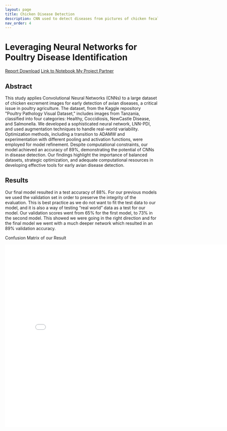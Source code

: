 ```yaml
---
layout: page
title: Chicken Disease Detection
description: CNN used to detect diseases from pictures of chicken fecal matter
nav_order: 4
---
```


# Leveraging Neural Networks for Poultry Disease Identification

<a href="https://github.com/tomok59/tomok59.github.io/raw/main/181 Project.pdf" target="_blank">Report Download</a>
<a href="https://github.com/tomok59/181_final/blob/main/181_final_notebook.ipynb" target="_blank">Link to Notebook </a>
<a href="https://github.com/zaki1503" target="_blank"> My Project Partner </a>

## Abstract

This study applies Convolutional Neural Networks (CNNs) to a large dataset of chicken excrement images for early detection of avian diseases, a critical issue in poultry agriculture. The dataset, from the Kaggle repository "Poultry Pathology Visual Dataset," includes images from Tanzania, classified into four categories: Healthy, Coccidiosis, NewCastle Disease, and Salmonella. 
We developed a sophisticated neural network, LNN-PDI, and used augmentation techniques to handle real-world variability. Optimization methods, including a transition to ADAMW and experimentation with different pooling and activation functions, were employed for model refinement. Despite computational constraints, our model achieved an accuracy of 89%, demonstrating the potential of CNNs in disease detection. Our findings highlight the importance of balanced datasets, strategic optimization, and adequate computational resources in developing effective tools for early avian disease detection.

## Results

Our final model resulted in a test accuracy of 88%. For our previous models we used the validation set in order to preserve the integrity of the evaluation. This is best practice as we do not want to fit the test data to our model, and it is also a way of testing “real world” data as a test for our model. Our validation scores went from 65% for the first model, to 73% in the second model. This showed we were going in the right direction and for the final model we went with a much deeper network which resulted in an 89% validation accuracy.

Confusion Matrix of our Result
<iframe src="assets/confusion_matrix_cnn.png" width=800 height=600 frameBorder=0></iframe>
